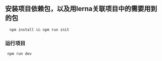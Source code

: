 
## 安装项目依赖包，以及用lerna关联项目中的需要用到的包
```js
  npm install && npm run init
```

### 运行项目

```js
 npm run dev
```